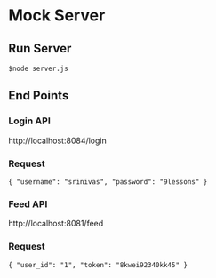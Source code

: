 # Mock Server

## Run Server
`$node server.js`

## End Points

### Login API
http://localhost:8084/login

### Request
`{
"username": "srinivas",
"password": "9lessons"
}
`

### Feed API
http://localhost:8081/feed

### Request
`{
"user_id": "1",
"token": "8kwei92340kk45"
}
`
